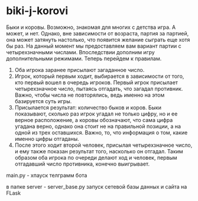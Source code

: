 # biki-j-korovi
Быки и коровы.
Возможно, знакомая для многих с детства игра. А может, и нет. Однако, вне зависимости от возраста, партия за партией, она может затянуть настолько, что появится желание сыграть еще хотя бы раз. На данный момент мы предоставляем вам вариант партии с четырехзначными числами.
Впоследствии дополним игру дополнительными режимами. Теперь перейдем к правилам.

1)	Оба игрока заранее присылают загаданное число. 
2)	Игрок, который первым ходит, выбирается в зависимости от того, кто первый вошел в очередь игроков. Первый игрок присылает четырехзначное число, пытаясь отгадать, что загадал противник. Важно, чтобы числа не повторялись, ведь именно на этом базируется суть игры.
3)	Присылается результат: количество быков и коров. Быки показывают, сколько раз игрок угадал не только цифру, но и ее верное расположение, а коровы обозначают, что сама цифра угадана верно, однако она стоит не на правильной позиции, а на одной из трех оставшихся. Важно, то, что информация о том, какие именно цифры отгаданы.
4)	После этого ходит второй человек, присылая четырехзначное число, и ему также показан результат того, насколько он отгадал. Таким образом оба игрока по очереди делают ход и человек, первым отгадавший число противника, конечно выигрывает.

main.py - хпауск телграмм бота

в папке server - server_base.py запуск сетевой базы данных и сайта на FLask

